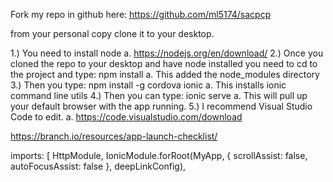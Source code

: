 Fork my repo in github here: 
https://github.com/ml5174/sacpcp

from your personal copy clone it to your desktop.

1.)	You need to install node
a.	https://nodejs.org/en/download/
2.)	Once you cloned the repo to your desktop and have node installed you need to cd to the project and type: npm install
a.	This added the node_modules directory
3.)	Then you type: npm install -g cordova ionic
a.	This installs ionic command line utils
4.)	Then you can type: ionic serve
a.	This will pull up your default browser with the app running.
5.)	I recommend Visual Studio Code to edit.
a.	https://code.visualstudio.com/download

https://branch.io/resources/app-launch-checklist/

imports: [ 
    HttpModule, 
    IonicModule.forRoot(MyApp, { 
      scrollAssist: false, 
      autoFocusAssist: false 
    }, deepLinkConfig),
